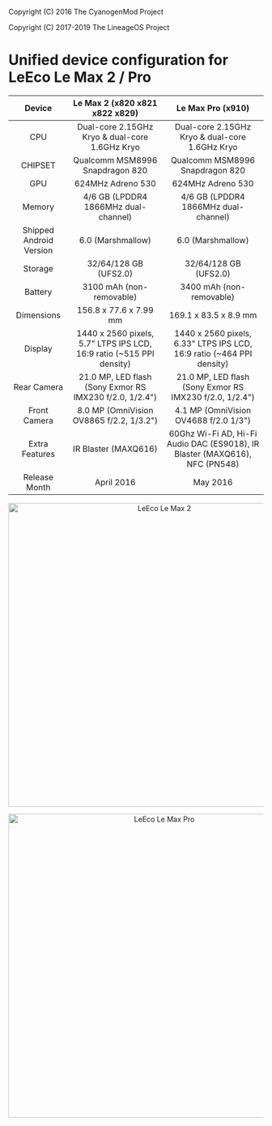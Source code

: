 Copyright (C) 2016 The CyanogenMod Project

Copyright (C) 2017-2019 The LineageOS Project

Unified device configuration for LeEco Le Max 2 / Pro
===========================


| Device                  | Le Max 2 (x820 x821 x822 x829)                                       | Le Max Pro (x910)                                                           |
|:-----------------------:|:--------------------------------------------------------------------:|:---------------------------------------------------------------------------:|
| CPU                     | Dual-core 2.15GHz Kryo & dual-core 1.6GHz Kryo                       | Dual-core 2.15GHz Kryo & dual-core 1.6GHz Kryo                              |
| CHIPSET                 | Qualcomm MSM8996 Snapdragon 820                                      | Qualcomm MSM8996 Snapdragon 820                                             |
| GPU                     | 624MHz Adreno 530                                                    | 624MHz Adreno 530                                                           |
| Memory                  | 4/6 GB (LPDDR4 1866MHz dual-channel)                                 | 4/6 GB (LPDDR4 1866MHz dual-channel)                                        |
| Shipped Android Version | 6.0 (Marshmallow)                                                    | 6.0 (Marshmallow)                                                           |
| Storage                 | 32/64/128 GB (UFS2.0)                                                | 32/64/128 GB (UFS2.0)                                                       |
| Battery                 | 3100 mAh (non-removable)                                             | 3400 mAh (non-removable)                                                    |
| Dimensions              | 156.8 x 77.6 x 7.99 mm                                               | 169.1 x 83.5 x 8.9 mm                                                       |
| Display                 | 1440 x 2560 pixels, 5.7" LTPS IPS LCD, 16:9 ratio (~515 PPI density) | 1440 x 2560 pixels, 6.33" LTPS IPS LCD, 16:9 ratio (~464 PPI density)       |
| Rear Camera             | 21.0 MP, LED flash (Sony Exmor RS IMX230 f/2.0, 1/2.4")              | 21.0 MP, LED flash (Sony Exmor RS IMX230 f/2.0, 1/2.4")                     |
| Front Camera            | 8.0 MP (OmniVision OV8865 f/2.2, 1/3.2")                             | 4.1 MP (OmniVision OV4688 f/2.0 1/3")                                       |
| Extra Features          | IR Blaster (MAXQ616)                                                 | 60Ghz Wi-Fi AD, Hi-Fi Audio DAC (ES9018), IR Blaster (MAXQ616), NFC (PN548) |
| Release Month           | April 2016                                                           | May 2016                                                                    |

<p align="center">
<img height="600" src="https://i.imgur.com/2yEcQ2f.png" title="LeEco Le Max 2"/>
</p>

<p align="center">
<img height="600" src="https://i.imgur.com/cPCQz0g.png" title="LeEco Le Max Pro">
</p>
